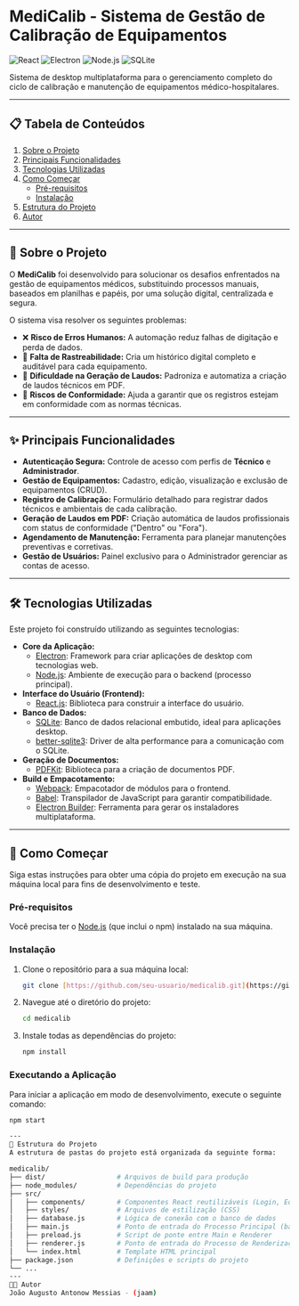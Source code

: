 # MediCalib - Sistema de Gestão de Calibração de Equipamentos

![React](https://img.shields.io/badge/React-20232A?style=for-the-badge&logo=react&logoColor=61DAFB)
![Electron](https://img.shields.io/badge/Electron-191970?style=for-the-badge&logo=electron&logoColor=white)
![Node.js](https://img.shields.io/badge/Node.js-339933?style=for-the-badge&logo=nodedotjs&logoColor=white)
![SQLite](https://img.shields.io/badge/SQLite-003B57?style=for-the-badge&logo=sqlite&logoColor=white)

Sistema de desktop multiplataforma para o gerenciamento completo do ciclo de calibração e manutenção de equipamentos médico-hospitalares.

---

## 📋 Tabela de Conteúdos

1.  [Sobre o Projeto](#-sobre-o-projeto)
2.  [Principais Funcionalidades](#-principais-funcionalidades)
3.  [Tecnologias Utilizadas](#-tecnologias-utilizadas)
4.  [Como Começar](#-como-começar)
    * [Pré-requisitos](#pré-requisitos)
    * [Instalação](#instalação)
5.  [Estrutura do Projeto](#-estrutura-do-projeto)
6.  [Autor](#-autor)

---

## 🎯 Sobre o Projeto

O **MediCalib** foi desenvolvido para solucionar os desafios enfrentados na gestão de equipamentos médicos, substituindo processos manuais, baseados em planilhas e papéis, por uma solução digital, centralizada e segura.

O sistema visa resolver os seguintes problemas:
* ❌ **Risco de Erros Humanos:** A automação reduz falhas de digitação e perda de dados.
* 🔎 **Falta de Rastreabilidade:** Cria um histórico digital completo e auditável para cada equipamento.
* 📄 **Dificuldade na Geração de Laudos:** Padroniza e automatiza a criação de laudos técnicos em PDF.
* 🚨 **Riscos de Conformidade:** Ajuda a garantir que os registros estejam em conformidade com as normas técnicas.

---

## ✨ Principais Funcionalidades

* **Autenticação Segura:** Controle de acesso com perfis de **Técnico** e **Administrador**.
* **Gestão de Equipamentos:** Cadastro, edição, visualização e exclusão de equipamentos (CRUD).
* **Registro de Calibração:** Formulário detalhado para registrar dados técnicos e ambientais de cada calibração.
* **Geração de Laudos em PDF:** Criação automática de laudos profissionais com status de conformidade ("Dentro" ou "Fora").
* **Agendamento de Manutenção:** Ferramenta para planejar manutenções preventivas e corretivas.
* **Gestão de Usuários:** Painel exclusivo para o Administrador gerenciar as contas de acesso.

---

## 🛠️ Tecnologias Utilizadas

Este projeto foi construído utilizando as seguintes tecnologias:

* **Core da Aplicação:**
    * [Electron](https://www.electronjs.org/): Framework para criar aplicações de desktop com tecnologias web.
    * [Node.js](https://nodejs.org/): Ambiente de execução para o backend (processo principal).
* **Interface do Usuário (Frontend):**
    * [React.js](https://react.dev/): Biblioteca para construir a interface do usuário.
* **Banco de Dados:**
    * [SQLite](https://www.sqlite.org/index.html): Banco de dados relacional embutido, ideal para aplicações desktop.
    * [better-sqlite3](https://github.com/WiseLibs/better-sqlite3): Driver de alta performance para a comunicação com o SQLite.
* **Geração de Documentos:**
    * [PDFKit](http://pdfkit.org/): Biblioteca para a criação de documentos PDF.
* **Build e Empacotamento:**
    * [Webpack](https://webpack.js.org/): Empacotador de módulos para o frontend.
    * [Babel](https://babeljs.io/): Transpilador de JavaScript para garantir compatibilidade.
    * [Electron Builder](https://www.electron.build/): Ferramenta para gerar os instaladores multiplataforma.

---

## 🚀 Como Começar

Siga estas instruções para obter uma cópia do projeto em execução na sua máquina local para fins de desenvolvimento e teste.

### Pré-requisitos

Você precisa ter o [Node.js](https://nodejs.org/en/download/) (que inclui o npm) instalado na sua máquina.

### Instalação

1.  Clone o repositório para a sua máquina local:
    ```sh
    git clone [https://github.com/seu-usuario/medicalib.git](https://github.com/seu-usuario/medicalib.git)
    ```
2.  Navegue até o diretório do projeto:
    ```sh
    cd medicalib
    ```
3.  Instale todas as dependências do projeto:
    ```sh
    npm install
    ```

### Executando a Aplicação

Para iniciar a aplicação em modo de desenvolvimento, execute o seguinte comando:
```sh
npm start

---
📂 Estrutura do Projeto
A estrutura de pastas do projeto está organizada da seguinte forma:

medicalib/
├── dist/                  # Arquivos de build para produção
├── node_modules/          # Dependências do projeto
├── src/
│   ├── components/        # Componentes React reutilizáveis (Login, EquipmentList, etc.)
│   ├── styles/            # Arquivos de estilização (CSS)
│   ├── database.js        # Lógica de conexão com o banco de dados
│   ├── main.js            # Ponto de entrada do Processo Principal (backend)
│   ├── preload.js         # Script de ponte entre Main e Renderer
│   ├── renderer.js        # Ponto de entrada do Processo de Renderização (frontend)
│   └── index.html         # Template HTML principal
├── package.json           # Definições e scripts do projeto
└── ...
---
👨‍💻 Autor
João Augusto Antonow Messias - (jaam)
